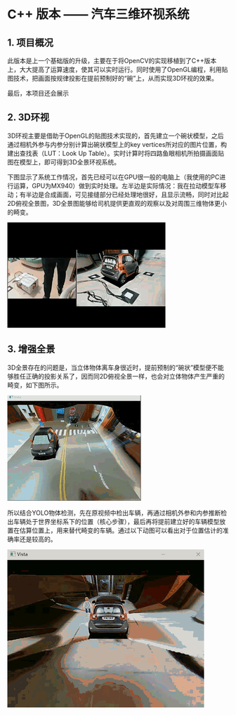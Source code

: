 # C++ 版本 —— 汽车三维环视系统

## 1. 项目概况

此版本是上一个基础版的升级，主要在于将OpenCV的实现移植到了C++版本上，大大提高了运算速度，使其可以实时运行。同时使用了OpenGL编程，利用贴图技术，把画面按规律投影在提前预制好的“碗”上，从而实现3D环视的效果。

最后，本项目还会展示

## 2. 3D环视

3D环视主要是借助于OpenGL的贴图技术实现的，首先建立一个碗状模型，之后通过相机外参与内参分别计算出碗状模型上的key vertices所对应的图片位置，构建出查找表（LUT：Look Up Table）。实时计算时将四路鱼眼相机所拍摄画面贴图在模型上，即可得到3D全景环视系统。

下图显示了系统工作情况，首先已经可以在GPU很一般的电脑上（我使用的PC进行运算，GPU为MX940）做到实时处理。左半边是实际情况：我在拉动模型车移动；有半边是合成画面，可见接缝部分已经处理地很好，且显示流畅，同时对比起2D俯视全景图，3D全景图能够给司机提供更直观的观察以及对周围三维物体更小的畸变。

![3D parm](./docs/3D_parm.gif)

## 3. 增强全景

3D全景存在的问题是，当立体物体离车身很近时，提前预制的“碗状”模型便不能够胜任正确的投影关系了，因而同2D俯视全景一样，也会对立体物体产生严重的畸变，如下图所示。

![without_AR](./docs/without_AR.gif)

所以结合YOLO物体检测，先在原视频中检出车辆，再通过相机外参和内参推断检出车辆处于世界坐标系下的位置（核心步骤），最后再将提前建立好的车辆模型放置在估算位置上，用来替代畸变的车辆。通过以下动图可以看出对于位置估计的准确率还是较高的。

![AR](./docs/AR.gif)

